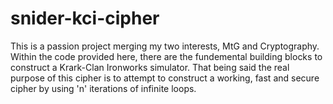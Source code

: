 # snider-kci-cipher
This is a passion project merging my two interests, MtG and Cryptography. Within the code provided here, there are the fundemental building blocks to construct a Krark-Clan Ironworks simulator.
That being said the real purpose of this cipher is to attempt to construct a working, fast and secure cipher by using 'n' iterations of infinite loops.  
